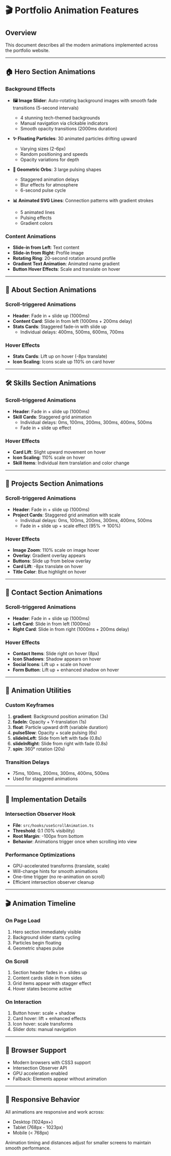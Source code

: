 # 🎬 Portfolio Animation Features

## Overview
This document describes all the modern animations implemented across the portfolio website.

---

## 🏠 Hero Section Animations

### Background Effects
- **🖼️ Image Slider**: Auto-rotating background images with smooth fade transitions (5-second intervals)
  - 4 stunning tech-themed backgrounds
  - Manual navigation via clickable indicators
  - Smooth opacity transitions (2000ms duration)

- **✨ Floating Particles**: 30 animated particles drifting upward
  - Varying sizes (2-6px)
  - Random positioning and speeds
  - Opacity variations for depth

- **🌟 Geometric Orbs**: 3 large pulsing shapes
  - Staggered animation delays
  - Blur effects for atmosphere
  - 6-second pulse cycle

- **📊 Animated SVG Lines**: Connection patterns with gradient strokes
  - 5 animated lines
  - Pulsing effects
  - Gradient colors

### Content Animations
- **Slide-in from Left**: Text content
- **Slide-in from Right**: Profile image
- **Rotating Ring**: 20-second rotation around profile
- **Gradient Text Animation**: Animated name gradient
- **Button Hover Effects**: Scale and translate on hover

---

## 📖 About Section Animations

### Scroll-triggered Animations
- **Header**: Fade in + slide up (1000ms)
- **Content Card**: Slide in from left (1000ms + 200ms delay)
- **Stats Cards**: Staggered fade-in with slide up
  - Individual delays: 400ms, 500ms, 600ms, 700ms

### Hover Effects
- **Stats Cards**: Lift up on hover (-8px translate)
- **Icon Scaling**: Icons scale up 110% on card hover

---

## 🛠️ Skills Section Animations

### Scroll-triggered Animations
- **Header**: Fade in + slide up (1000ms)
- **Skill Cards**: Staggered grid animation
  - Individual delays: 0ms, 100ms, 200ms, 300ms, 400ms, 500ms
  - Fade in + slide up effect

### Hover Effects
- **Card Lift**: Slight upward movement on hover
- **Icon Scaling**: 110% scale on hover
- **Skill Items**: Individual item translation and color change

---

## 💼 Projects Section Animations

### Scroll-triggered Animations
- **Header**: Fade in + slide up (1000ms)
- **Project Cards**: Staggered grid animation with scale
  - Individual delays: 0ms, 100ms, 200ms, 300ms, 400ms, 500ms
  - Fade in + slide up + scale effect (95% → 100%)

### Hover Effects
- **Image Zoom**: 110% scale on image hover
- **Overlay**: Gradient overlay appears
- **Buttons**: Slide up from below overlay
- **Card Lift**: -8px translate on hover
- **Title Color**: Blue highlight on hover

---

## 📧 Contact Section Animations

### Scroll-triggered Animations
- **Header**: Fade in + slide up (1000ms)
- **Left Card**: Slide in from left (1000ms)
- **Right Card**: Slide in from right (1000ms + 200ms delay)

### Hover Effects
- **Contact Items**: Slide right on hover (8px)
- **Icon Shadows**: Shadow appears on hover
- **Social Icons**: Lift up + scale on hover
- **Form Button**: Lift up + enhanced shadow on hover

---

## 🎨 Animation Utilities

### Custom Keyframes
1. **gradient**: Background position animation (3s)
2. **fadeIn**: Opacity + Y-translation (1s)
3. **float**: Particle upward drift (variable duration)
4. **pulseSlow**: Opacity + scale pulsing (6s)
5. **slideInLeft**: Slide from left with fade (0.8s)
6. **slideInRight**: Slide from right with fade (0.8s)
7. **spin**: 360° rotation (20s)

### Transition Delays
- 75ms, 100ms, 200ms, 300ms, 400ms, 500ms
- Used for staggered animations

---

## 🎯 Implementation Details

### Intersection Observer Hook
- **File**: `src/hooks/useScrollAnimation.ts`
- **Threshold**: 0.1 (10% visibility)
- **Root Margin**: -100px from bottom
- **Behavior**: Animations trigger once when scrolling into view

### Performance Optimizations
- GPU-accelerated transforms (translate, scale)
- Will-change hints for smooth animations
- One-time trigger (no re-animation on scroll)
- Efficient intersection observer cleanup

---

## 🎬 Animation Timeline

### On Page Load
1. Hero section immediately visible
2. Background slider starts cycling
3. Particles begin floating
4. Geometric shapes pulse

### On Scroll
1. Section header fades in + slides up
2. Content cards slide in from sides
3. Grid items appear with stagger effect
4. Hover states become active

### On Interaction
1. Button hover: scale + shadow
2. Card hover: lift + enhanced effects
3. Icon hover: scale transforms
4. Slider dots: manual navigation

---

## 🚀 Browser Support
- Modern browsers with CSS3 support
- Intersection Observer API
- GPU acceleration enabled
- Fallback: Elements appear without animation

---

## 📱 Responsive Behavior
All animations are responsive and work across:
- Desktop (1024px+)
- Tablet (768px - 1023px)
- Mobile (< 768px)

Animation timing and distances adjust for smaller screens to maintain smooth performance.
